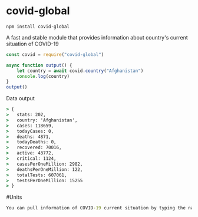 # covid-global

```shell
npm install covid-global
```

A fast and stable module that provides information about country's current situation of COVID-19

```javascript
const covid = require("covid-global")

async function output() {
    let country = await covid.country("Afghanistan")
    console.log(country)
}
output()
```

Data output

```cmd
> {
>   stats: 202,
>   country: 'Afghanistan',
>   cases: 118659,
>   todayCases: 0,
>   deaths: 4871,
>   todayDeaths: 0,
>   recovered: 70016,
>   active: 43772,
>   critical: 1124,
>   casesPerOneMillion: 2982,
>   deathsPerOneMillion: 122,
>   totalTests: 607061,
>   testsPerOneMillion: 15255
> }

```

#Units
```cmd
You can pull information of COVID-19 current situation by typing the name of the country you choose on the world!
```

